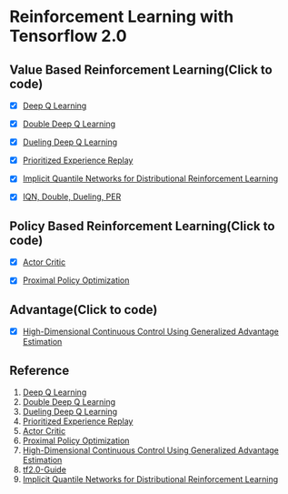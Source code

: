 # Reinforcement Learning with Tensorflow 2.0

## Value Based Reinforcement Learning(Click to code)

* [x] [Deep Q Learning](rainbow/dqn.py)

* [x] [Double Deep Q Learning](rainbow/double_dqn.py)

* [x] [Dueling Deep Q Learning](rainbow/dd_dqn.py)

* [x] [Prioritized Experience Replay](rainbow/per_dd_dqn.py)

* [x] [Implicit Quantile Networks for Distributional Reinforcement Learning](rainbow/iqn.py)

* [x] [IQN, Double, Dueling, PER](rainbow/rainbow.py)

## Policy Based Reinforcement Learning(Click to code)

* [x] [Actor Critic](policy/a2c.py)

* [x] [Proximal Policy Optimization](policy/ppo.py)

## Advantage(Click to code)

* [x] [High-Dimensional Continuous Control Using Generalized Advantage Estimation](policy/ppo.py)

## Reference

1. [Deep Q Learning](https://storage.googleapis.com/deepmind-media/dqn/DQNNaturePaper.pdf)
2. [Double Deep Q Learning](https://arxiv.org/abs/1509.06461)
3. [Dueling Deep Q Learning](https://arxiv.org/abs/1511.06581)
4. [Prioritized Experience Replay](https://arxiv.org/abs/1511.05952)
5. [Actor Critic](https://papers.nips.cc/paper/1786-actor-critic-algorithms.pdf)
6. [Proximal Policy Optimization](https://arxiv.org/pdf/1707.06347.pdf)
7. [High-Dimensional Continuous Control Using Generalized Advantage Estimation](https://arxiv.org/abs/1506.02438)
8. [tf2.0-Guide](https://github.com/kimmyungsup/Reinforcement-Learning-with-Tensorflow-2.0)
9. [Implicit Quantile Networks for Distributional Reinforcement Learning](https://arxiv.org/abs/1806.06923)
